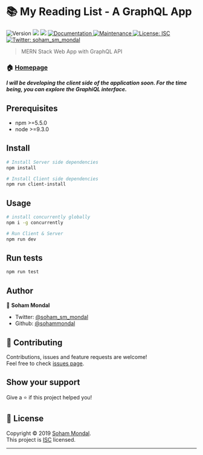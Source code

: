 <h1>📚 My Reading List - A GraphQL App </h1>
<p>
  <img alt="Version" src="https://img.shields.io/badge/version-1.0.0-blue.svg?cacheSeconds=2592000" />
  <img src="https://img.shields.io/badge/npm-%3E%3D5.5.0-blue.svg" />
  <img src="https://img.shields.io/badge/node-%3E%3D9.3.0-blue.svg" />
  <a href="https://github.com/sohammondal/graphql-books#readme">
    <img alt="Documentation" src="https://img.shields.io/badge/documentation-yes-brightgreen.svg" target="_blank" />
  </a>
  <a href="https://github.com/sohammondal/graphql-books/graphs/commit-activity">
    <img alt="Maintenance" src="https://img.shields.io/badge/Maintained%3F-yes-green.svg" target="_blank" />
  </a>
  <a href="https://github.com/sohammondal/graphql-books/blob/master/LICENSE">
    <img alt="License: ISC" src="https://img.shields.io/badge/License-ISC-yellow.svg" target="_blank" />
  </a>
  <a href="https://twitter.com/soham_sm_mondal">
    <img alt="Twitter: soham_sm_mondal" src="https://img.shields.io/twitter/follow/soham_sm_mondal.svg?style=social" target="_blank" />
  </a>
</p>

> MERN Stack Web App with GraphQL API 

### 🏠 [Homepage](http://gql-books.sohammondal.com/graphql)

***<p>I will be developing the client side of the application soon. For the time being, you can explore the GraphiQL interface.</p>***

## Prerequisites

- npm >=5.5.0
- node >=9.3.0

## Install

```bash
# Install Server side dependencies
npm install

# Install Client side dependencies
npm run client-install
```

## Usage

```bash
# install concurrently globally
npm i -g concurrently

# Run Client & Server  
npm run dev
```

## Run tests

```sh
npm run test
```

## Author

👤 **Soham Mondal**

* Twitter: [@soham_sm_mondal](https://twitter.com/soham_sm_mondal)
* Github: [@sohammondal](https://github.com/sohammondal)

## 🤝 Contributing

Contributions, issues and feature requests are welcome!<br />Feel free to check [issues page](https://github.com/sohammondal/graphql-books/issues).

## Show your support

Give a ⭐️ if this project helped you!

## 📝 License

Copyright © 2019 [Soham Mondal](https://github.com/sohammondal).<br />
This project is [ISC](https://github.com/sohammondal/graphql-books/blob/master/LICENSE) licensed.

***
